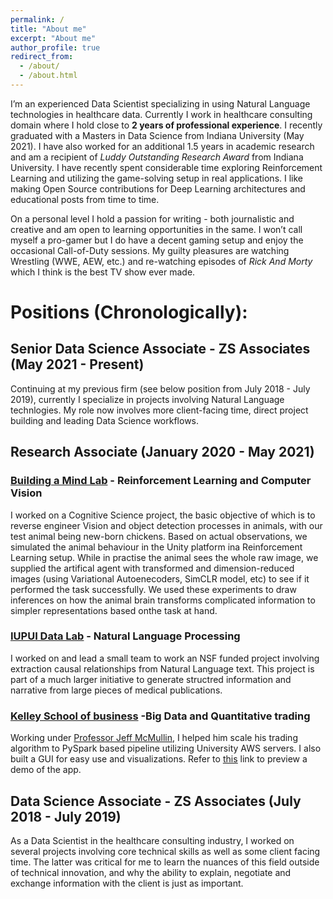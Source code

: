 ```yaml
---
permalink: /
title: "About me"
excerpt: "About me"
author_profile: true
redirect_from: 
  - /about/
  - /about.html
---
```


I’m an experienced Data Scientist specializing in using Natural Language technologies in healthcare data. Currently I work in healthcare consulting domain where I hold close to **2 years of professional experience**. I recently graduated with a Masters in Data Science from Indiana University (May 2021). I have also worked for an additional 1.5 years in academic research and am a recipient of *Luddy Outstanding Research Award* from Indiana University. I have recently spent considerable time exploring Reinforcement Learning and utilizing the game-solving setup in real applications. I like making Open Source contributions for Deep Learning architectures and educational posts from time to time.

On a personal level I hold a passion for writing - both journalistic and creative and am open to learning opportunities in the same. I won’t call myself a pro-gamer but I do have a decent gaming setup and enjoy the occasional Call-of-Duty sessions. My guilty pleasures are watching Wrestling (WWE, AEW, etc.) and re-watching episodes of *Rick And Morty* which I think is the best TV show ever made.


# Positions (Chronologically):

## Senior Data Science Associate - ZS Associates (May 2021 - Present)
Continuing at my previous firm (see below position from July 2018 - July 2019), currently I specialize in projects involving Natural Language technlogies. My role now involves more client-facing time, direct project building and leading Data Science workflows.

##  Research Associate (January 2020 - May 2021)
### [Building a Mind Lab](http://buildingamind.com/) - Reinforcement Learning and Computer Vision
I worked on a Cognitive Science project, the basic objective of which is to reverse engineer Vision and object detection processes in animals, with our test animal being new-born chickens. Based on actual observations, we simulated the animal behaviour in the Unity platform ina Reinforcement Learning setup. While in practise the animal sees the whole raw image, we supplied the artifical agent with transformed and dimension-reduced images (using Variational Autoenecoders, SimCLR model, etc) to see if it performed the task successfully. We used these experiments to draw inferences on how the animal brain transforms complicated information to simpler representations based onthe task at hand.

### [IUPUI Data Lab](https://data.soic.iupui.edu/) - Natural Language Processing
I worked on and lead a small team to work an NSF funded project involving extraction causal relationships from Natural Language text. This project is part of a much larger initiative to generate structred information and narrative from large pieces of medical publications.

### [Kelley School of business](https://kelley.iu.edu/) -Big Data and Quantitative trading 
Working under [Professor Jeff McMullin](https://kelley.iu.edu/faculty-research/faculty-directory/profile.cshtml?id=JEMCMULL), I helped him scale his trading algorithm to PySpark based pipeline utilizing University AWS servers. I also built a GUI for easy use and visualizations. Refer to [<ins>this</ins>](https://github.com/pranavdg1997/pranavdg1997.github.io/blob/master/images/zoom_0.gif) link to preview a demo of the app.

## Data Science Associate - ZS Associates (July 2018 - July 2019)
As a Data Scientist in the healthcare consulting industry, I worked on several projects involving core technical skills as well as some client facing time. The latter was critical for me to learn the nuances of this field outside of technical innovation, and why the ability to explain, negotiate and exchange information with the client is just as important.





